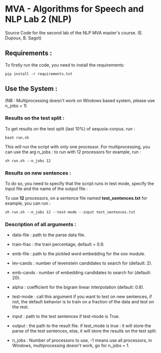 MVA - Algorithms for Speech and NLP Lab 2 (NLP)
========================================

Source Code for the second lab of the NLP MVA master's course. (E. Dupoux, B. Sagot) 

## Requirements :

To firstly run the code, you need to install the requirements:

```
pip install -r requirements.txt
```

## Use the System :

(NB : Multiprocessing doesn't work on Windows based system, please use n_jobs = 1)

### Results on the test split :

To get results on the test split (last 10%) of sequoia-corpus. run :

```
bash run.sh
```

This will run the script with only one processor. For multiprocessing, you can use the arg n_jobs : to run with 12 processors for example, run :

```
sh run.sh --n_jobs 12
```

### Results on new sentences :

To do so, you need to specify that the script runs in test mode, specify the input file and the name of the output file : 

To use **12** processors, on a sentence file named **test_sentences.txt** for example, you can run :

```
sh run.sh --n_jobs 12 --test-mode --input test_sentences.txt
```

### Description of all arguments : 

- data-file  : path to the parse data file.

- train-frac : the train percentage, default = 0.9.

- emb-file : path to the pickled word embedding for the oov module.

- lev-cands : number of levenstein candidates to search for (default: 2).

- emb-cands : number of embedding candidates to search for (default: 20).
                        
- alpha : coefficient for the bigram linear interpolation (default: 0.8).
                        
- test-mode : call this argument if you want to test on new sentences, if not, the default behavior is to train on a fraction of the data and test on the rest.
                        
- input : path to the test sentences if test-mode is True.

- output : the path to the result file. if test_mode is true : it will store the parse of the test sentences, else, it will store the results on the test split.
                      
- n_jobs : Number of processors to use, -1 means use all processors, in Windows, multiprocessing doesn't work, go for n_jobs = 1.

